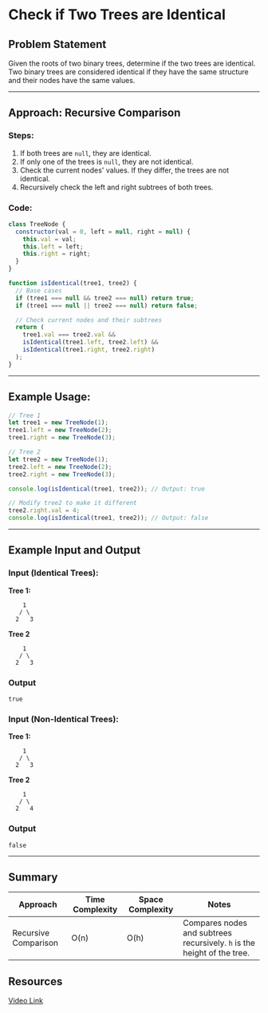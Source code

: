 # Check if Two Trees are Identical

## Problem Statement

Given the roots of two binary trees, determine if the two trees are identical. Two binary trees are considered identical if they have the same structure and their nodes have the same values.

---

## Approach: Recursive Comparison

### Steps:

1. If both trees are `null`, they are identical.
2. If only one of the trees is `null`, they are not identical.
3. Check the current nodes' values. If they differ, the trees are not identical.
4. Recursively check the left and right subtrees of both trees.

### Code:

```javascript
class TreeNode {
  constructor(val = 0, left = null, right = null) {
    this.val = val;
    this.left = left;
    this.right = right;
  }
}

function isIdentical(tree1, tree2) {
  // Base cases
  if (tree1 === null && tree2 === null) return true;
  if (tree1 === null || tree2 === null) return false;

  // Check current nodes and their subtrees
  return (
    tree1.val === tree2.val &&
    isIdentical(tree1.left, tree2.left) &&
    isIdentical(tree1.right, tree2.right)
  );
}
```

---

## Example Usage:

```javascript
// Tree 1
let tree1 = new TreeNode(1);
tree1.left = new TreeNode(2);
tree1.right = new TreeNode(3);

// Tree 2
let tree2 = new TreeNode(1);
tree2.left = new TreeNode(2);
tree2.right = new TreeNode(3);

console.log(isIdentical(tree1, tree2)); // Output: true

// Modify tree2 to make it different
tree2.right.val = 4;
console.log(isIdentical(tree1, tree2)); // Output: false
```

---

## Example Input and Output

### Input (Identical Trees):

**Tree 1:**

```
    1
   / \
  2   3
```

**Tree 2**

```
    1
   / \
  2   3
```

### Output

```
true
```

### Input (Non-Identical Trees):

**Tree 1:**

```text
    1
   / \
  2   3
```

**Tree 2**

```
    1
   / \
  2   4
```

### Output

```
false
```

---

## Summary

| Approach             | Time Complexity | Space Complexity | Notes                                                                   |
| -------------------- | --------------- | ---------------- | ----------------------------------------------------------------------- |
| Recursive Comparison | O(n)            | O(h)             | Compares nodes and subtrees recursively. `h` is the height of the tree. |

## Resources

[Video Link](https://www.youtube.com/watch?v=BhuvF_-PWS0&list=PLgUwDviBIf0q8Hkd7bK2Bpryj2xVJk8Vk&index=20&ab_channel=takeUforward)
